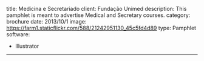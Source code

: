 title: Medicina e Secretariado
client: Fundação Unimed
description: This pamphlet is meant to advertise Medical and Secretary courses.
category: brochure
date: 2013/10/1
image: https://farm1.staticflickr.com/588/21242951130_45c5fd4d89
type: Pamphlet
software:
- Illustrator
---